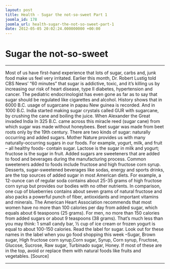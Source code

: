 ```yaml
---
layout: post
title: Health - Sugar the not-so-sweet Part 1
joomla_id: 178
joomla_url: health-sugar-the-not-so-sweet-part-1
date: 2012-05-05 20:02:24.000000000 +00:00
---
```

# **Sugar the not-so-sweet** 
* * *
Most of us have first-hand experience that lots of sugar, carbs and, junk food make us feel very irritated. Earlier this month, Dr. Robert Lustig told CBS News’ “60 minutes” that sugar is addictive, toxic, and it’s killing us by increasing our risk of heart disease, type II diabetes, hypertension and cancer. The pediatric endocrinologist has even gone as far as to say that sugar should be regulated like cigarettes and alcohol.
History shows that in 6000 B.C. usage of sugarcane in papau New guinea is recorded. And in 1000 B.C. India started making sugar crystals called GUR with sugarcane, by crushing the cane and boiling the juice. When Alexander the Great invaded India In 325 B.C. came across this miracle reed (sugar cane) from which sugar was made without honeybees. Beet sugar was made from beet roots only by the 19th century.
There are two kinds of sugar: naturally occurring and added sugars. Mother Nature provides us with many naturally-occurring sugars in our foods. For example, yogurt, milk, and fruit – all healthy foods- contain sugar. Lactose is the sugar in milk and yogurt; fructose is the sugar in fruit.
Added sugars are sweeteners that are added to food and beverages during the manufacturing process. Common sweeteners added to foods include fructose and high fructose corn syrup. Desserts, sugar-sweetened beverages like sodas, energy and sports drinks, are the top sources of added sugar in most American diets.
For example, a 12-ounce can of regular soda contains about 25-35 grams of high fructose corn syrup but provides our bodies with no other nutrients. In comparison, one cup of blueberries contains about seven grams of natural fructose and also packs a powerful punch of fiber, antioxidants and important vitamins and minerals.
The American Heart Association recommends that most women have no more than 100 calories per day from added sugar, which equals about 6 teaspoons (25 grams). For men, no more than 150 calories from added sugars or about 9 teaspoons (38 grams). That’s much less than you may think: 1 small candy bar, ½ cup of ice cream or frozen yogurt is equal to about 100-150 calories.
 Read the label for sugar. Look out for these names in the label when you go food shopping this week –Sugar, Brown sugar, High fructose corn syrup,Corn sugar, Syrup, Corn syrup, Fructose, Glucose, Sucrose, Raw sugar, Turbinado sugar, Honey. If most of these are in the top, avoid or replace them with natural foods like fruits and vegetables.
[Source]
* * *
